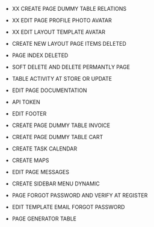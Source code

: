 - XX CREATE PAGE DUMMY TABLE RELATIONS
- XX EDIT PAGE PROFILE PHOTO AVATAR
- XX EDIT LAYOUT TEMPLATE AVATAR

- CREATE NEW LAYOUT PAGE ITEMS DELETED
- PAGE INDEX DELETED
- SOFT DELETE AND DELETE PERMANTLY PAGE
- TABLE ACTIVITY AT STORE OR UPDATE
- EDIT PAGE DOCUMENTATION
- API TOKEN
- EDIT FOOTER
- CREATE PAGE DUMMY TABLE INVOICE
- CREATE PAGE DUMMY TABLE CART

- CREATE TASK CALENDAR
- CREATE MAPS
- EDIT PAGE MESSAGES
- CREATE SIDEBAR MENU DYNAMIC
- PAGE FORGOT PASSWORD AND VERIFY AT REGISTER
- EDIT TEMPLATE EMAIL FORGOT PASSWORD

- PAGE GENERATOR TABLE
